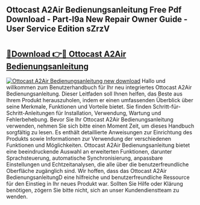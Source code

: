 ## Ottocast A2Air Bedienungsanleitung Free Pdf Download - Part-I9a New Repair Owner Guide - User Service Edition sZrzV

# <h2><a href="http://df1ikp.blite.top/?on=Ottocast+A2Air+Bedienungsanleitung">🔗Download 👉🔴 Ottocast A2Air Bedienungsanleitung</a></h2>

[![Ottocast A2Air Bedienungsanleitung new download](https://i.imgur.com/lujVjoI.png)](http://df1ikp.blite.top/?on=Ottocast+A2Air+Bedienungsanleitung)
Hallo und willkommen zum Benutzerhandbuch für Ihr neu integriertes Ottocast A2Air Bedienungsanleitung. Dieser Leitfaden soll Ihnen helfen, das Beste aus Ihrem Produkt herauszuholen, indem er einen umfassenden Überblick über seine Merkmale, Funktionen und Vorteile bietet. Sie finden Schritt-für-Schritt-Anleitungen für Installation, Verwendung, Wartung und Fehlerbehebung. Bevor Sie Ihr Ottocast A2Air Bedienungsanleitung verwenden, nehmen Sie sich bitte einen Moment Zeit, um dieses Handbuch sorgfältig zu lesen. Es enthält detaillierte Anweisungen zur Einrichtung des Produkts sowie Informationen zur Verwendung der verschiedenen Funktionen und Möglichkeiten. Ottocast A2Air Bedienungsanleitung bietet eine beeindruckende Auswahl an erweiterten Funktionen, darunter Sprachsteuerung, automatische Synchronisierung, anpassbare Einstellungen und Echtzeitanalysen, die alle über die benutzerfreundliche Oberfläche zugänglich sind. Wir hoffen, dass das Ottocast A2Air BedienungsanleitungD eine hilfreiche und benutzerfreundliche Ressource für den Einstieg in Ihr neues Produkt war. Sollten Sie Hilfe oder Klärung benötigen, zögern Sie bitte nicht, sich an unser Kundendienstteam zu wenden.
